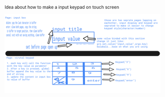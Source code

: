 Idea about how to make a input keypad on touch screen

<img src="https://github.com/DAF201/toys/blob/main/keypad/autodraw%207_1_2022.png">
